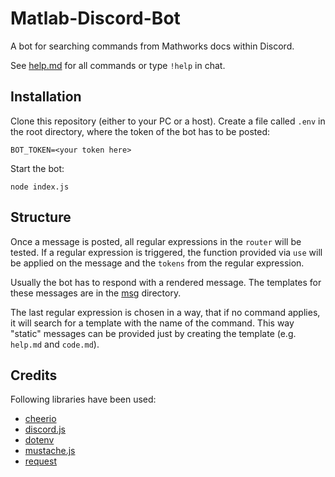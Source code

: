 # Matlab-Discord-Bot

A bot for searching commands from Mathworks docs within Discord.

See [help.md](https://github.com/smcgit/Matlab-Discord-Bot/blob/master/msg/help.md) for all commands or type `!help` in chat.

## Installation

Clone this repository (either to your PC or a host). Create a file called `.env` in the root directory, where the token of the bot has to be posted:

```
BOT_TOKEN=<your token here>
```

Start the bot:

```
node index.js
```

## Structure

Once a message is posted, all regular expressions in the `router` will be tested. If a regular expression is triggered, the function provided via `use` will be applied on the message and the `tokens` from the regular expression.

Usually the bot has to respond with a rendered message. The templates for these messages are in the [msg](https://github.com/smcgit/Matlab-Discord-Bot/tree/master/msg) directory.

The last regular expression is chosen in a way, that if no command applies, it will search for a template with the name of the command. This way "static" messages can be provided just by creating the template (e.g. `help.md` and `code.md`).

## Credits

Following libraries have been used:

* [cheerio](https://github.com/cheeriojs/cheerio)
* [discord.js](https://github.com/discordjs/discord.js/)
* [dotenv](https://github.com/motdotla/dotenv)
* [mustache.js](https://github.com/janl/mustache.js/)
* [request](https://github.com/request/request)